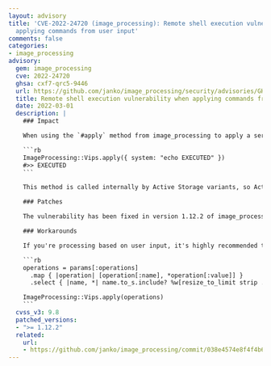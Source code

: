 ```yaml
---
layout: advisory
title: 'CVE-2022-24720 (image_processing): Remote shell execution vulnerability when
  applying commands from user input'
comments: false
categories:
- image_processing
advisory:
  gem: image_processing
  cve: 2022-24720
  ghsa: cxf7-qrc5-9446
  url: https://github.com/janko/image_processing/security/advisories/GHSA-cxf7-qrc5-9446
  title: Remote shell execution vulnerability when applying commands from user input
  date: 2022-03-01
  description: |
    ### Impact

    When using the `#apply` method from image_processing to apply a series of operations that are coming from unsanitized user input, this allows the attacker to execute shell commands:

    ```rb
    ImageProcessing::Vips.apply({ system: "echo EXECUTED" })
    #>> EXECUTED
    ```

    This method is called internally by Active Storage variants, so Active Storage is vulnerable as well.

    ### Patches

    The vulnerability has been fixed in version 1.12.2 of image_processing.

    ### Workarounds

    If you're processing based on user input, it's highly recommended that you always sanitize the user input, by allowing only a constrained set of operations. For example:

    ```rb
    operations = params[:operations]
      .map { |operation| [operation[:name], *operation[:value]] }
      .select { |name, *| name.to_s.include? %w[resize_to_limit strip ...] } # sanitization

    ImageProcessing::Vips.apply(operations)
    ```
  cvss_v3: 9.8
  patched_versions:
  - ">= 1.12.2"
  related:
    url:
    - https://github.com/janko/image_processing/commit/038e4574e8f4f4b636a62394e09983c71980dada
---
```

